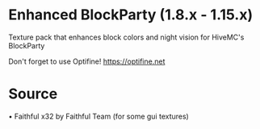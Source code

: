 # Enhanced BlockParty (1.8.x - 1.15.x)
 Texture pack that enhances block colors and night vision for HiveMC's BlockParty

Don't forget to use Optifine!
https://optifine.net

# Source
• Faithful x32 by Faithful Team (for some gui textures)
